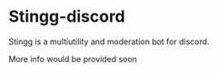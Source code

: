 # Stingg-discord
Stingg is a multiutility and moderation bot for discord.

More info would be provided soon
